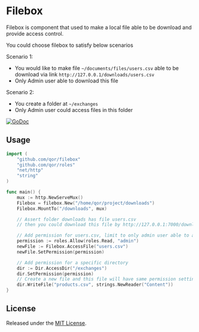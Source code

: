 # Filebox

Filebox is component that used to make a local file able to be download and provide access control.

You could choose filebox to satisfy below scenarios

Scenario 1:

* You would like to make file `~/documents/files/users.csv` able to be download via link `http://127.0.0.1/downloads/users.csv`
* Only Admin user able to download this file

Scenario 2:

* You create a folder at `~/exchanges`
* Only Admin user could access files in this folder

[![GoDoc](https://godoc.org/github.com/qor/filebox?status.svg)](https://godoc.org/github.com/qor/filebox)

## Usage

```go
import (
	"github.com/qor/filebox"
	"github.com/qor/roles"
	"net/http"
	"string"
)

func main() {
	mux := http.NewServeMux()
	Filebox = filebox.New("/home/qor/project/downloads")
	Filebox.MountTo("/downloads", mux)

	// Assert folder downloads has file users.csv
	// then you could download this file by http://127.0.0.1:7000/downloads/users.csv

	// Add permission for users.csv, limit to only admin user able to access
    permission := roles.Allow(roles.Read, "admin")
    newFile := Filebox.AccessFile("users.csv")
    newFile.SetPermission(permission)

    // Add permission for a specific directory
    dir := Dir.AccessDir("/exchanges")
    dir.SetPermission(permission)
    // Create a new file and this file will have same permission setting as directory
    dir.WriteFile("products.csv", strings.NewReader("Content"))
}

```

## License

Released under the [MIT License](http://opensource.org/licenses/MIT).
